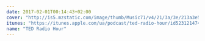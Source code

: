 ```yaml
---
date: 2017-02-01T00:14:43+02:00
cover: "http://is5.mzstatic.com/image/thumb/Music71/v4/21/3a/3e/213a3e55-3264-653c-7fda-b8ef4dc39bbf/source/170x170bb.jpg"
itunes: "https://itunes.apple.com/ua/podcast/ted-radio-hour/id523121474"
name: "TED Radio Hour"
---
```


